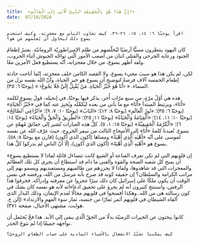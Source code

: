 ```yaml
---
title:  «إِنَّ هَذَا هُوَ بِٱلْحَقِيقَةِ ٱلنَّبِيُّ ٱلْآتِي إِلَى ٱلْعَالَمِ!»
date:  07/10/2024
---
```


`اقرأ يوحنّا ٦: ١٤، ١٥، ٢٦-٣٦. كيف تجاوب الناس مع معجزته، وكيف استخدم يسوع ذلك ليحاول أن يُعلّمهم مَن هو؟`

كان اليهود ينتظرون مسيًّا أرضيًا ليُخلّصهم من ظلم الإمبراطوريّة الرومانيّة. يعتبرُ إطعامُ الجنود ورعاية الجرحى والقتلى اثنان من أصعب الأمور الّتي تواجّه الجيوش أثناء الحروب، ولقد أظهر يسوع، من خلال معجزاته، أنّه يستطيع فعلَ الأمرين معًا.

لكن، لم يكن هذا هو سببَ مجيء يسوع، ولا القصد الكامن خلف معجزته، إنّما أتاحت حادثة إطعام الخمسة آلاف فرصةً لتوضيح أن يسوع هو خبز الحياة، وأنّ الله نفسه نزل من السماء. « ‹أَنَا هُوَ خُبْزُ ٱلْحَيَاةِ. مَنْ يُقْبِلْ إِلَيَّ فَلَا يَجُوعُ› » (يوحنّا ٦: ٣٥).

هذه هي أوّلُ مرّةٍ، من سبع مرّات أُخر، يذكر فيها يوحنّا، في إنجيله، قولَ يسوع لكلمة «أَنَا»، ويرتبط المبتدأ «أَنَا» مع ما يأتي من بعده ليُكمِّلَه ويُخبِرَ عنه كما في «خُبْزُ ٱلْحَيَاةِ» (يوحنّا ٦: ٣٥)؛ «نُورُ ٱلْعَالَمِ» (يوحنّا ٨: ١٢)؛  «البَابُ» (يوحنّا ١٠: ٧، ٩)؛  «ٱلرَّاعِي ٱلصَّالِحُ» (يوحنّا ١٠: ١١، ١٤)؛  «ٱلْقِيَامَةُ وَٱلْحَيَاةُ» (يوحنّا ١١: ٢٥)؛  «ٱلطَّرِيقُ وَٱلْحَقُّ وَٱلْحَيَاةُ» (يوحنّا ١٤: ٦)؛  «ٱلْكَرْمَةُ ٱلْحَقِيقِيَّةُ» (يوحنّا ١٥: ١، ٥). كلُّ هذه العبارات تُشير إلى حقائقَ مُهمّةٍ عن يسوع. تُعيدنا كلمةُ «أَنَا» إلى الأصحاح الثالث من سِفر الخروج، حيث عرّف الله عن نفسه لموسى على أنّه «أَهْيَهِ ٱلَّذِي أَهْيَهْ» ومعناها (أكون الذي أكون) (قارن مع يوحنّا ٨: ٥٨). يسوع هو «أَهْيَهِ ٱلَّذِي أَهْيَهْ» (أكون الذي أكون)، إلّا أنّ الناس لم يدركوا كلَّ هذا.

«إن قلوبهم التي لم تكن تعرف القناعة أو الشبع كانت تتساءل قائلة لماذا لا يستطيع يسوع أن يمنح كل شعبه الصحة والقوة والغنى ما دام قد استطاع أن يجري كل تلك العظائم والمعجزات التي قد شاهدوها، ولماذا لا يحررهم من ظالميهم ومستعبديهم ويسمو بهم إلى مراتب الكرامة والسلطان؟ إن حقيقة كونه قد صرح بأنه مرسل من الله، ورفضه في نفس الوقت أن يكون ملكًا على إسرائيل كان ذلك سرًا عجزوا عن معرفته وإدراكه. فحرفوا هذا الرفض، واستنتج كثيرون أنه لم يجرؤ على تحقيق ادعاءاته لأنه هو نفسه كان يشك في كون رسالته هي من الله. وهكذا أفسحوا في قلوبهم مجالًا لعدم الإيمان، وذلك البذار الذي ألقاه الشيطان في قلوبهم أثمر ثمارًا من جنسه، ثمار سوء الفهم والارتداد» (إلن ج. هوايت، مشتهى الأجيال، صفحة ٣٧١).

كانوا يبحثون عن الخيرات الزمنيّة بدلًا من الحقّ الّذي يبقى إلى الأبد. هذا فخٌ يُحتَمل أن نواجهَه جميعًا إذا لم نتوخَ الحذر.

`كيف يمكننا تجنّبُ الانشغال بالأشياء المادية على حساب الطعام الروحيّ؟`